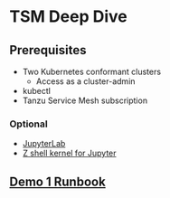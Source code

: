# TSM Deep Dive

## Prerequisites

- Two Kubernetes conformant clusters
  - Access as a cluster-admin
- kubectl
- Tanzu Service Mesh subscription

### Optional
  - [JupyterLab](https://jupyter.org/install.html)
  - [Z shell kernel for Jupyter](https://github.com/danylo-dubinin/zsh-jupyter-kernel)

## [Demo 1 Runbook](demo-1-runbook.ipynb)
